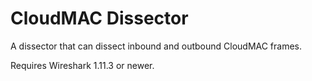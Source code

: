 CloudMAC Dissector
==================
A dissector that can dissect inbound and outbound CloudMAC frames.

Requires Wireshark 1.11.3 or newer.
